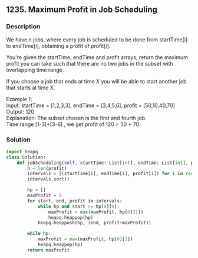 ## 1235. Maximum Profit in Job Scheduling
### Description
We have n jobs, where every job is scheduled to be done from startTime[i] to endTime[i], obtaining a profit of profit[i].

You're given the startTime, endTime and profit arrays, return the maximum profit you can take such that there are no two jobs in the subset with overlapping time range.

If you choose a job that ends at time X you will be able to start another job that starts at time X.

Example 1:  
Input: startTime = [1,2,3,3], endTime = [3,4,5,6], profit = [50,10,40,70]  
Output: 120  
Explanation: The subset chosen is the first and fourth job.   
Time range [1-3]+[3-6] , we get profit of 120 = 50 + 70.  

### Solution

```python
import heapq
class Solution:
    def jobScheduling(self, startTime: List[int], endTime: List[int], profit: List[int]) -> int:
        n = len(profit)
        intervals = [(startTime[i], endTime[i], profit[i]) for i in range(n)]
        intervals.sort()

        hp = []
        maxProfit = 0
        for start, end, profit in intervals:
            while hp and start >= hp[0][0]:
                maxProfit = max(maxProfit, hp[0][1])
                heapq.heappop(hp)
            heapq.heappush(hp, (end, profit+maxProfit))

        while hp:
            maxProfit = max(maxProfit, hp[0][1])
            heapq.heappop(hp)
        return maxProfit
```
